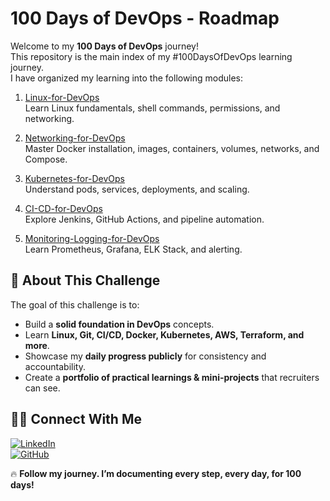 
# 100 Days of DevOps - Roadmap

Welcome to my **100 Days of DevOps** journey!  
This repository is the main index of my #100DaysOfDevOps learning journey.  
I have organized my learning into the following modules:

1. [Linux-for-DevOps](https://github.com/prakashsalapu/linux-for-devops.git)  
   Learn Linux fundamentals, shell commands, permissions, and networking.

2. [Networking-for-DevOps](https://github.com/yourusername/docker-for-devops)  
   Master Docker installation, images, containers, volumes, networks, and Compose.

3. [Kubernetes-for-DevOps](https://github.com/yourusername/kubernetes-for-devops)  
   Understand pods, services, deployments, and scaling.

4. [CI-CD-for-DevOps](https://github.com/yourusername/ci-cd-for-devops)  
   Explore Jenkins, GitHub Actions, and pipeline automation.

5. [Monitoring-Logging-for-DevOps](https://github.com/yourusername/monitoring-logging-for-devops)  
   Learn Prometheus, Grafana, ELK Stack, and alerting.



## 📌 About This Challenge
The goal of this challenge is to:
- Build a **solid foundation in DevOps** concepts.
- Learn **Linux, Git, CI/CD, Docker, Kubernetes, AWS, Terraform, and more**.
- Showcase my **daily progress publicly** for consistency and accountability.
- Create a **portfolio of practical learnings & mini-projects** that recruiters can see.


## 🧑‍💻 Connect With Me  

[![LinkedIn](https://img.shields.io/badge/LinkedIn-0A66C2?style=for-the-badge&logo=linkedin&logoColor=white)](https://www.linkedin.com/in/prakashsalapu/)  
[![GitHub](https://img.shields.io/badge/GitHub-181717?style=for-the-badge&logo=github&logoColor=white)](https://github.com/prakashsalapu)


🔥 **Follow my journey. I’m documenting every step, every day, for 100 days!**
